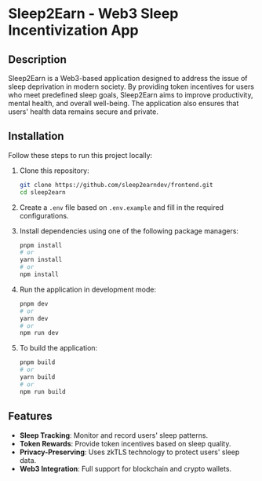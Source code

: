 # Sleep2Earn - Web3 Sleep Incentivization App

## Description
Sleep2Earn is a Web3-based application designed to address the issue of sleep deprivation in modern society. By providing token incentives for users who meet predefined sleep goals, Sleep2Earn aims to improve productivity, mental health, and overall well-being. The application also ensures that users' health data remains secure and private.

## Installation
Follow these steps to run this project locally:

1. Clone this repository:
   ```sh
   git clone https://github.com/sleep2earndev/frontend.git
   cd sleep2earn
   ```

2. Create a `.env` file based on `.env.example` and fill in the required configurations.

3. Install dependencies using one of the following package managers:
   ```sh
   pnpm install
   # or
   yarn install
   # or
   npm install
   ```

4. Run the application in development mode:
   ```sh
   pnpm dev
   # or
   yarn dev
   # or
   npm run dev
   ```

5. To build the application:
   ```sh
   pnpm build
   # or
   yarn build
   # or
   npm run build
   ```

## Features
- **Sleep Tracking**: Monitor and record users' sleep patterns.
- **Token Rewards**: Provide token incentives based on sleep quality.
- **Privacy-Preserving**: Uses zkTLS technology to protect users' sleep data.
- **Web3 Integration**: Full support for blockchain and crypto wallets.